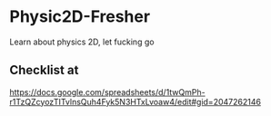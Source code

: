 # Physic2D-Fresher
Learn about physics 2D, let fucking go
## Checklist at
https://docs.google.com/spreadsheets/d/1twQmPh-r1TzQZcyozTITvlnsQuh4Fyk5N3HTxLvoaw4/edit#gid=2047262146
